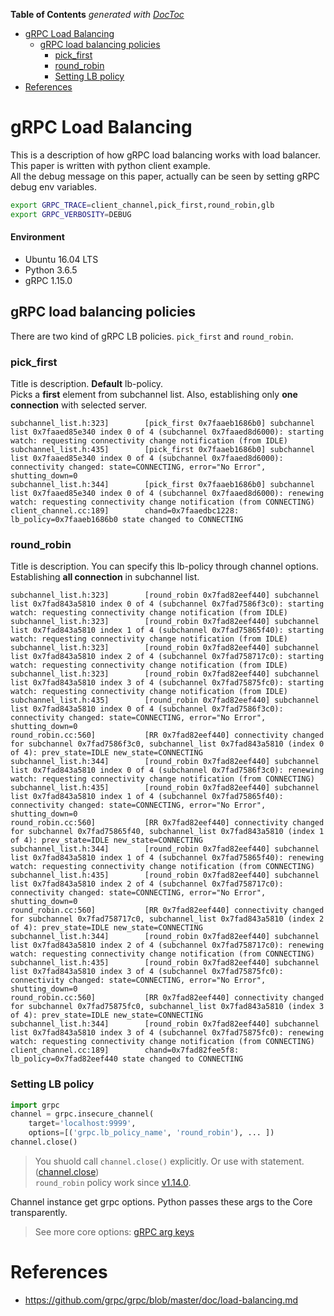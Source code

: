 <!-- START doctoc generated TOC please keep comment here to allow auto update -->
<!-- DON'T EDIT THIS SECTION, INSTEAD RE-RUN doctoc TO UPDATE -->
**Table of Contents**  *generated with [DocToc](https://github.com/thlorenz/doctoc)*

- [gRPC Load Balancing](#grpc-load-balancing)
  - [gRPC load balancing policies](#grpc-load-balancing-policies)
    - [pick_first](#pick_first)
    - [round_robin](#round_robin)
    - [Setting LB policy](#setting-lb-policy)
- [References](#references)

<!-- END doctoc generated TOC please keep comment here to allow auto update -->

# gRPC Load Balancing

This is a description of how gRPC load balancing works with load balancer.<br>
This paper is written with python client example.<br>
All the debug message on this paper, actually can be seen by setting gRPC debug env variables.
   
```bash
export GRPC_TRACE=client_channel,pick_first,round_robin,glb
export GRPC_VERBOSITY=DEBUG
```

#### Environment
- Ubuntu 16.04 LTS
- Python 3.6.5
- gRPC 1.15.0


## gRPC load balancing policies
There are two kind of gRPC LB policies. `pick_first` and `round_robin`.

### pick_first
Title is description. **Default** lb-policy.<br>
Picks a **first** element from subchannel list. Also, establishing only **one connection** with selected server.
```
subchannel_list.h:323]        [pick_first 0x7faaeb1686b0] subchannel list 0x7faaed85e340 index 0 of 4 (subchannel 0x7faaed8d6000): starting watch: requesting connectivity change notification (from IDLE)
subchannel_list.h:435]        [pick_first 0x7faaeb1686b0] subchannel list 0x7faaed85e340 index 0 of 4 (subchannel 0x7faaed8d6000): connectivity changed: state=CONNECTING, error="No Error", shutting_down=0
subchannel_list.h:344]        [pick_first 0x7faaeb1686b0] subchannel list 0x7faaed85e340 index 0 of 4 (subchannel 0x7faaed8d6000): renewing watch: requesting connectivity change notification (from CONNECTING)
client_channel.cc:189]        chand=0x7faaedbc1228: lb_policy=0x7faaeb1686b0 state changed to CONNECTING
```
### round_robin
Title is description. You can specify this lb-policy through channel options.<br>
Establishing **all connection** in subchannel list.
```
subchannel_list.h:323]        [round_robin 0x7fad82eef440] subchannel list 0x7fad843a5810 index 0 of 4 (subchannel 0x7fad7586f3c0): starting watch: requesting connectivity change notification (from IDLE)
subchannel_list.h:323]        [round_robin 0x7fad82eef440] subchannel list 0x7fad843a5810 index 1 of 4 (subchannel 0x7fad75865f40): starting watch: requesting connectivity change notification (from IDLE)
subchannel_list.h:323]        [round_robin 0x7fad82eef440] subchannel list 0x7fad843a5810 index 2 of 4 (subchannel 0x7fad758717c0): starting watch: requesting connectivity change notification (from IDLE)
subchannel_list.h:323]        [round_robin 0x7fad82eef440] subchannel list 0x7fad843a5810 index 3 of 4 (subchannel 0x7fad75875fc0): starting watch: requesting connectivity change notification (from IDLE)
subchannel_list.h:435]        [round_robin 0x7fad82eef440] subchannel list 0x7fad843a5810 index 0 of 4 (subchannel 0x7fad7586f3c0): connectivity changed: state=CONNECTING, error="No Error", shutting_down=0
round_robin.cc:560]           [RR 0x7fad82eef440] connectivity changed for subchannel 0x7fad7586f3c0, subchannel_list 0x7fad843a5810 (index 0 of 4): prev_state=IDLE new_state=CONNECTING
subchannel_list.h:344]        [round_robin 0x7fad82eef440] subchannel list 0x7fad843a5810 index 0 of 4 (subchannel 0x7fad7586f3c0): renewing watch: requesting connectivity change notification (from CONNECTING)
subchannel_list.h:435]        [round_robin 0x7fad82eef440] subchannel list 0x7fad843a5810 index 1 of 4 (subchannel 0x7fad75865f40): connectivity changed: state=CONNECTING, error="No Error", shutting_down=0
round_robin.cc:560]           [RR 0x7fad82eef440] connectivity changed for subchannel 0x7fad75865f40, subchannel_list 0x7fad843a5810 (index 1 of 4): prev_state=IDLE new_state=CONNECTING
subchannel_list.h:344]        [round_robin 0x7fad82eef440] subchannel list 0x7fad843a5810 index 1 of 4 (subchannel 0x7fad75865f40): renewing watch: requesting connectivity change notification (from CONNECTING)
subchannel_list.h:435]        [round_robin 0x7fad82eef440] subchannel list 0x7fad843a5810 index 2 of 4 (subchannel 0x7fad758717c0): connectivity changed: state=CONNECTING, error="No Error", shutting_down=0
round_robin.cc:560]           [RR 0x7fad82eef440] connectivity changed for subchannel 0x7fad758717c0, subchannel_list 0x7fad843a5810 (index 2 of 4): prev_state=IDLE new_state=CONNECTING
subchannel_list.h:344]        [round_robin 0x7fad82eef440] subchannel list 0x7fad843a5810 index 2 of 4 (subchannel 0x7fad758717c0): renewing watch: requesting connectivity change notification (from CONNECTING)
subchannel_list.h:435]        [round_robin 0x7fad82eef440] subchannel list 0x7fad843a5810 index 3 of 4 (subchannel 0x7fad75875fc0): connectivity changed: state=CONNECTING, error="No Error", shutting_down=0
round_robin.cc:560]           [RR 0x7fad82eef440] connectivity changed for subchannel 0x7fad75875fc0, subchannel_list 0x7fad843a5810 (index 3 of 4): prev_state=IDLE new_state=CONNECTING
subchannel_list.h:344]        [round_robin 0x7fad82eef440] subchannel list 0x7fad843a5810 index 3 of 4 (subchannel 0x7fad75875fc0): renewing watch: requesting connectivity change notification (from CONNECTING)
client_channel.cc:189]        chand=0x7fad82fee5f8: lb_policy=0x7fad82eef440 state changed to CONNECTING
```

### Setting LB policy 
```python
import grpc
channel = grpc.insecure_channel(
    target='localhost:9999', 
    options=[('grpc.lb_policy_name', 'round_robin'), ... ])
channel.close()
```
> You shuold call `channel.close()` explicitly. Or use with statement. ([channel.close](https://github.com/grpc/grpc/pull/15725))<br>
> `round_robin` policy work since [v1.14.0](https://github.com/grpc/grpc/releases/tag/v1.14.0).

Channel instance get grpc options. Python passes these args to the Core transparently.<br>
> See more core options: [gRPC arg keys](https://grpc.io/grpc/core/group__grpc__arg__keys.html)





# References
- https://github.com/grpc/grpc/blob/master/doc/load-balancing.md





